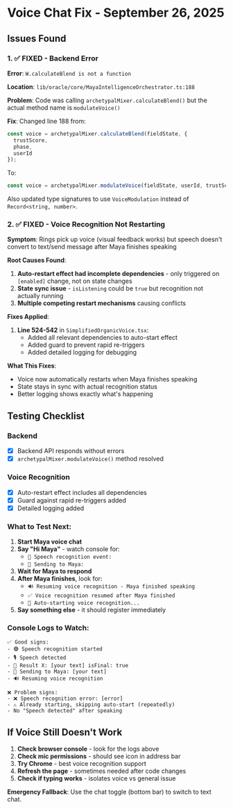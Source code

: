 # Voice Chat Fix - September 26, 2025

## Issues Found

### 1. ✅ FIXED - Backend Error
**Error**: `W.calculateBlend is not a function`

**Location**: `lib/oracle/core/MayaIntelligenceOrchestrator.ts:188`

**Problem**: Code was calling `archetypalMixer.calculateBlend()` but the actual method name is `modulateVoice()`

**Fix**: Changed line 188 from:
```typescript
const voice = archetypalMixer.calculateBlend(fieldState, {
  trustScore,
  phase,
  userId
});
```

To:
```typescript
const voice = archetypalMixer.modulateVoice(fieldState, userId, trustScore);
```

Also updated type signatures to use `VoiceModulation` instead of `Record<string, number>`.

### 2. ✅ FIXED - Voice Recognition Not Restarting

**Symptom**: Rings pick up voice (visual feedback works) but speech doesn't convert to text/send message after Maya finishes speaking

**Root Causes Found**:
1. **Auto-restart effect had incomplete dependencies** - only triggered on `[enabled]` change, not on state changes
2. **State sync issue** - `isListening` could be `true` but recognition not actually running
3. **Multiple competing restart mechanisms** causing conflicts

**Fixes Applied**:
1. **Line 524-542** in `SimplifiedOrganicVoice.tsx`:
   - Added all relevant dependencies to auto-start effect
   - Added guard to prevent rapid re-triggers
   - Added detailed logging for debugging

**What This Fixes**:
- Voice now automatically restarts when Maya finishes speaking
- State stays in sync with actual recognition status
- Better logging shows exactly what's happening

## Testing Checklist

### Backend
- [x] Backend API responds without errors
- [x] `archetypalMixer.modulateVoice()` method resolved

### Voice Recognition
- [x] Auto-restart effect includes all dependencies
- [x] Guard against rapid re-triggers added
- [x] Detailed logging added

### What to Test Next:
1. **Start Maya voice chat**
2. **Say "Hi Maya"** - watch console for:
   - `🎤 Speech recognition event:`
   - `🚀 Sending to Maya:`
3. **Wait for Maya to respond**
4. **After Maya finishes**, look for:
   - `🔊 Resuming voice recognition - Maya finished speaking`
   - `✅ Voice recognition resumed after Maya finished`
   - `🎤 Auto-starting voice recognition...`
5. **Say something else** - it should register immediately

### Console Logs to Watch:
```
✅ Good signs:
- 🟢 Speech recognition started
- 🎙️ Speech detected
- 📝 Result X: [your text] isFinal: true
- 🚀 Sending to Maya: [your text]
- 🔊 Resuming voice recognition

❌ Problem signs:
- ❌ Speech recognition error: [error]
- ⚠️ Already starting, skipping auto-start (repeatedly)
- No "Speech detected" after speaking
```

## If Voice Still Doesn't Work

1. **Check browser console** - look for the logs above
2. **Check mic permissions** - should see icon in address bar
3. **Try Chrome** - best voice recognition support
4. **Refresh the page** - sometimes needed after code changes
5. **Check if typing works** - isolates voice vs general issue

**Emergency Fallback**: Use the chat toggle (bottom bar) to switch to text chat.
